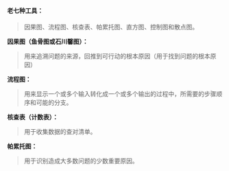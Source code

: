 #### 老七种工具：
> 因果图、流程图、核查表、帕累托图、直方图、控制图和散点图。

**因果图（鱼骨图或石川馨图）：**
> 用来追溯问题的来源，回推到可行动的根本原因（用于找到问题的根本原因）

**流程图：**
> 用来显示一个或多个输入转化成一个或多个输出的过程中，所需要的步骤顺序和可能的分支。

**核查表（计数表）：**
> 用于收集数据的查对清单。

**帕累托图：**
> 用于识别造成大多数问题的少数重要原因。